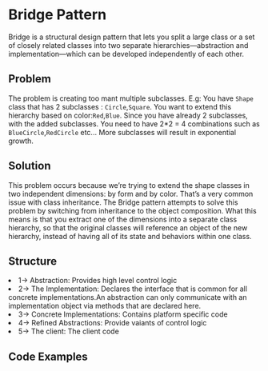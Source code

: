# Bridge Pattern
Bridge is a structural design pattern that lets you split a large class or a set of closely related classes into two separate hierarchies—abstraction and implementation—which can be developed independently of each other.
## Problem
The problem is creating too mant multiple subclasses.
E.g: You have `Shape` class that has 2 subclasses : `Circle`,`Square`. You want to extend this hierarchy based on color:`Red`,`Blue`. Since you have already 2 subclasses, with the added subclasses. You need to have 2*2 = 4 combinations such as `BlueCircle`,`RedCircle` etc... More subclasses will result in exponential growth.
## Solution
This problem occurs because we’re trying to extend the shape classes in two independent dimensions: by form and by color. That’s a very common issue with class inheritance.
The Bridge pattern attempts to solve this problem by switching from inheritance to the object composition.
What this means is that you extract one of the dimensions into a separate class hierarchy, so that the original classes will reference an object of the new hierarchy, instead of having all of its state and behaviors within one class.

## Structure
<li> 1-> Abstraction: Provides high level control logic </li>
<li> 2-> The Implementation: Declares the interface that is common for all concrete implementations.An abstraction can only communicate with an implementation object via methods that are declared here. </li>
<li> 3-> Concrete Implementations: Contains platform specific code </li>
<li> 4-> Refined Abstractions: Provide vaiants of control logic </li>
<li> 5-> The client: The client code </li>

## Code Examples